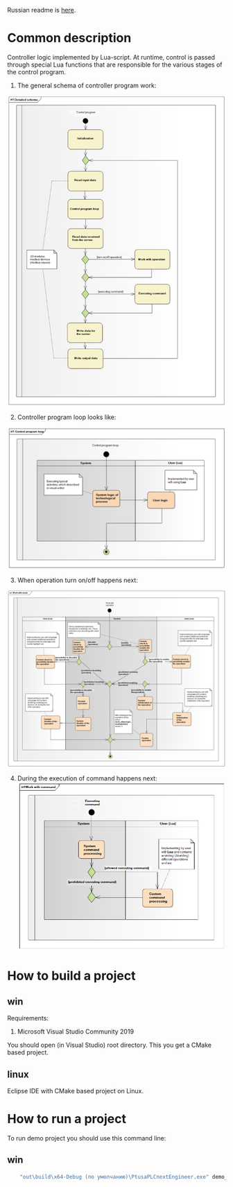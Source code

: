 Russian readme is [here](russian_readme/readme.md).

# Common description #

Controller logic implemented by Lua-script. At runtime, control is passed through special Lua functions that are responsible for the various stages of the control program.

1. The general schema of controller program work:

![Clone repository](readme_images/main_en.png)

2. Controller program loop looks like:

![Clone repository](readme_images/control_cycle_en.png)

3. When operation turn on/off happens next:

![Clone repository](readme_images/tech_object__set_mode_en.png)

4. During the execution of command happens next:
![Clone repository](readme_images/tech_object__exec_cmd_en.png)

# How to build a project #

## win ##

Requirements:
1. Microsoft Visual Studio Community 2019

You should open (in Visual Studio) root directory. This you get a CMake based project.

## linux ##

Eclipse IDE with CMake based project on Linux.

# How to run a project #

To run demo project you should use this command line:

## win ##

```cmd
    "out\build\x64-Debug (по умолчанию)\PtusaPLCnextEngineer.exe" demo_project\main.plua path demo_project\ sys_path demo_project\sys\ debug
```

